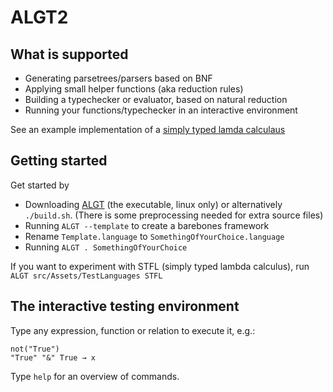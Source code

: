 # ALGT2

## What is supported

- Generating parsetrees/parsers based on BNF
- Applying small helper functions (aka reduction rules)
- Building a typechecker or evaluator, based on natural reduction
- Running your functions/typechecker in an interactive environment

See an example implementation of a [simply typed lamda calculaus](https://github.com/pietervdvn/ALGT2/blob/master/src/Assets/TestLanguages/STFL.language)

## Getting started

Get started by

- Downloading [ALGT](https://github.com/pietervdvn/ALGT2/raw/master/binaries/ALGT2-latest) (the executable, linux only) or alternatively `./build.sh`. (There is some preprocessing needed for extra source files)
- Running `ALGT --template` to create a barebones framework
- Rename `Template.language` to `SomethingOfYourChoice.language`
- Running `ALGT . SomethingOfYourChoice`

If you want to experiment with STFL (simply typed lambda calculus), run `ALGT src/Assets/TestLanguages STFL`

## The interactive testing environment

Type any expression, function or relation to execute it, e.g.:

	not("True")
	"True" "&" True → x


Type `help` for an overview of commands.


